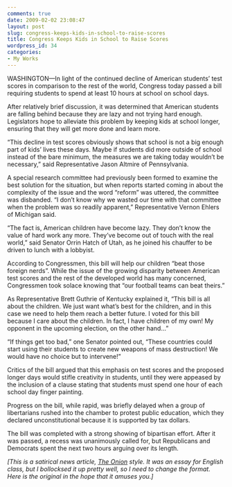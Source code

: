 ```yaml
---
comments: true
date: 2009-02-02 23:08:47
layout: post
slug: congress-keeps-kids-in-school-to-raise-scores
title: Congress Keeps Kids in School to Raise Scores
wordpress_id: 34
categories:
- My Works
---
```


WASHINGTON—In light of the continued decline of American students’ test scores in comparison to the rest of the world, Congress today passed a bill requiring students to spend at least 10 hours at school on school days. 


After relatively brief discussion, it was determined that American students are falling behind because they are lazy and not trying hard enough. Legislators hope to alleviate this problem by keeping kids at school longer, ensuring that they will get more done and learn more. 


“This decline in test scores obviously shows that school is not a big enough part of kids’ lives these days. Maybe if students did more outside of school instead of the bare minimum, the measures we are taking today wouldn’t be necessary,” said Representative Jason Altmire of Pennsylvania. 


A special research committee had previously been formed to examine the best solution for the situation, but when reports started coming in about the complexity of the issue and the word “reform” was uttered, the committee was disbanded. “I don’t know why we wasted our time with that committee when the problem was so readily apparent,” Representative Vernon Ehlers of Michigan said. 


“The fact is, American children have become lazy. They don’t know the value of hard work any more. They’ve become out of touch with the real world,” said Senator Orrin Hatch of Utah, as he joined his chauffer to be driven to lunch with a lobbyist. 


According to Congressmen, this bill will help our children “beat those foreign nerds”. While the issue of the growing disparity between American test scores and the rest of the developed world has many concerned, Congressmen took solace knowing that “our football teams can beat theirs.” 


As Representative Brett Guthrie of Kentucky explained it, “This bill is all about the children. We just want what’s best for the children, and in this case we need to help them reach a better future. I voted for this bill because I care about the children. In fact, I have children of my own! My opponent in the upcoming election, on the other hand…” 


“If things get too bad,” one Senator pointed out, “These countries could start using their students to create new weapons of mass destruction! We would have no choice but to intervene!” 


Critics of the bill argued that this emphasis on test scores and the proposed longer days would stifle creativity in students, until they were appeased by the inclusion of a clause stating that students must spend one hour of each school day finger painting. 


Progress on the bill, while rapid, was briefly delayed when a group of libertarians rushed into the chamber to protest public education, which they declared unconstitutional because it is supported by tax dollars. 


The bill was completed with a strong showing of bipartisan effort. After it was passed, a recess was unanimously called for, but Republicans and Democrats spent the next two hours arguing over its length. 


_[This is a satirical news article, _[The Onion](http://www.theonion.com/)_ style. It was an essay for English class, but I bollocksed it up pretty well, so I need to change the format. Here is the original in the hope that it amuses you.]_
